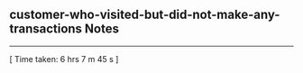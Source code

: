 <h2>customer-who-visited-but-did-not-make-any-transactions Notes</h2><hr>[ Time taken: 6 hrs 7 m 45 s ]